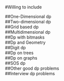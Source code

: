 #Willing to include<br/>

##One-Dimensional dp<br/>
##Two-dimensional dp<br/>
##Grid based dp<br/>
##Multidimensional dp<br/>
##Dp with bitmasks<br/>
##Dp and Geometry<br/>
##Digit dp<br/>
##Dp on trees<br/>
##Dp on graphs<br/>
##SOS dp<br/>
##Other good dp problems<br/>
##Interview dp problems<br/>

